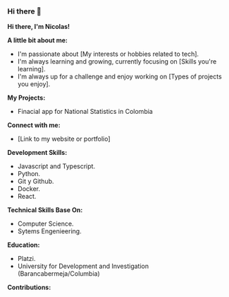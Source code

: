 ### Hi there 👋

**Hi there, I'm Nicolas!**

**A little bit about me:**

* I'm passionate about [My interests or hobbies related to tech].
* I'm always learning and growing, currently focusing on [Skills you're learning].
* I'm always up for a challenge and enjoy working on [Types of projects you enjoy].

**My Projects:**
* Finacial app for National Statistics in Colombia

**Connect with me:**

* [Link to my website or portfolio]

**Development Skills:**
* Javascript and Typescript.
* Python.
* Git y Github.
* Docker.
* React.
  
**Technical Skills Base On:**
* Computer Science.
* Sytems Engenieering.
  
**Education:**
* Platzi.
* University for Development and Investigation (Barancabermeja/Columbia)
  
**Contributions:**
  

